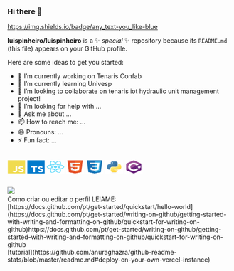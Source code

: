 ### Hi there 👋

https://img.shields.io/badge/any_text-you_like-blue

**luispinheiro/luispinheiro** is a ✨ _special_ ✨ repository because its `README.md` (this file) appears on your GitHub profile.

Here are some ideas to get you started:

- 🔭 I’m currently working on Tenaris Confab
- 🌱 I’m currently learning Univesp
- 👯 I’m looking to collaborate on tenaris iot hydraulic unit management project!
- 🤔 I’m looking for help with ...
- 💬 Ask me about ...
- 📫 How to reach me: ...
- 😄 Pronouns: ...
- ⚡ Fun fact: ...

<div style="display: inline_block"><br>
  <img align="center" alt="Rafa-Js" height="30" width="40" src="https://raw.githubusercontent.com/devicons/devicon/master/icons/javascript/javascript-plain.svg">
  <img align="center" alt="Rafa-Ts" height="30" width="40" src="https://raw.githubusercontent.com/devicons/devicon/master/icons/typescript/typescript-plain.svg">
  <img align="center" alt="Rafa-React" height="30" width="40" src="https://raw.githubusercontent.com/devicons/devicon/master/icons/react/react-original.svg">
  <img align="center" alt="Rafa-HTML" height="30" width="40" src="https://raw.githubusercontent.com/devicons/devicon/master/icons/html5/html5-original.svg">
  <img align="center" alt="Rafa-CSS" height="30" width="40" src="https://raw.githubusercontent.com/devicons/devicon/master/icons/css3/css3-original.svg">
  <img align="center" alt="Rafa-Python" height="30" width="40" src="https://raw.githubusercontent.com/devicons/devicon/master/icons/python/python-original.svg">
  <img align="center" alt="Rafa-Csharp" height="30" width="40" src="https://raw.githubusercontent.com/devicons/devicon/master/icons/csharp/csharp-original.svg">
</div>
  
  ##
 
<div> 
  <a href="[https://www.youtube.com/channel/UC_-uuuZbY0AAt9CViNzvc-](https://www.youtube.com/channel/UCxoLMPzu5P2pQi_H1VcWXuQ)Q" target="_blank"><img src="https://img.shields.io/badge/YouTube-FF0000?style=for-the-badge&logo=youtube&logoColor=white" target="_blank"></a> 
  
</div>
Como criar ou editar o perfil LEIAME:
<br/>
[https://docs.github.com/pt/get-started/quickstart/hello-world](https://docs.github.com/pt/get-started/writing-on-github/getting-started-with-writing-and-formatting-on-github/quickstart-for-writing-on-github)https://docs.github.com/pt/get-started/writing-on-github/getting-started-with-writing-and-formatting-on-github/quickstart-for-writing-on-github
<br/>
[tutorial](https://github.com/anuraghazra/github-readme-stats/blob/master/readme.md#deploy-on-your-own-vercel-instance)

